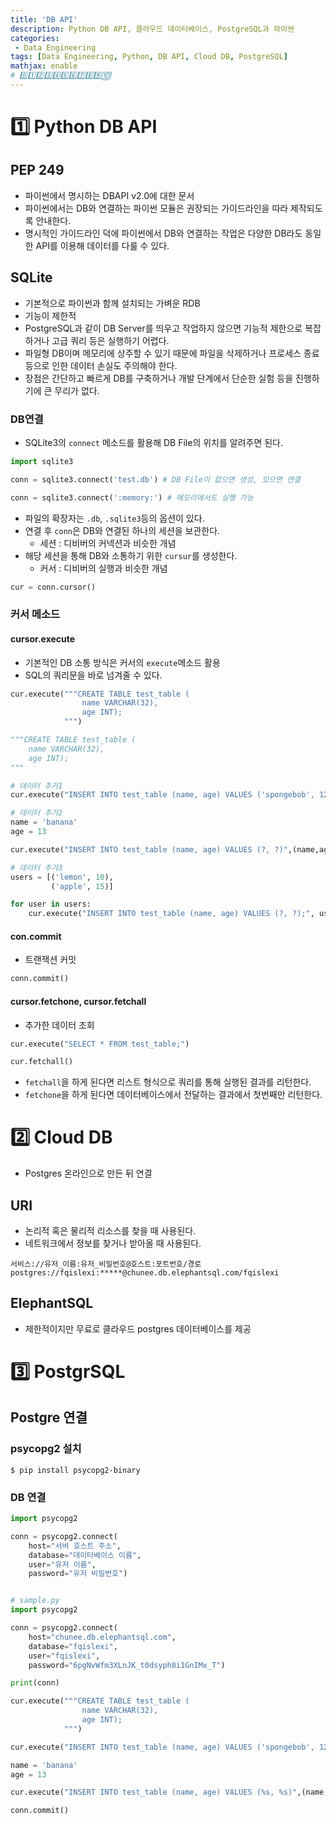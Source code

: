 ```yaml
---
title: 'DB API'
description: Python DB API, 클라우드 데이터베이스, PostgreSQL과 파이썬
categories:
 - Data Engineering
tags: [Data Engineering, Python, DB API, Cloud DB, PostgreSQL]
mathjax: enable
# 0️⃣1️⃣2️⃣3️⃣4️⃣5️⃣6️⃣7️⃣8️⃣9️⃣🔟
---
```


# 1️⃣ Python DB API

## PEP 249
- 파이썬에서 명시하는 DBAPI v2.0에 대한 문서
- 파이썬에서는 DB와 연결하는 파이썬 모듈은 권장되는 가이드라인을 따라 제작되도록 안내한다.
- 명시적인 가이드라인 덕에 파이썬에서 DB와 연결하는 작업은 다양한 DB라도 동일한 API를 이용해 데이터를 다룰 수 있다.

## SQLite
- 기본적으로 파이썬과 함께 설치되는 가벼운 RDB
- 기능이 제한적
- PostgreSQL과 같이 DB Server를 띄우고 작업하지 않으면 기능적 제한으로 복잡하거나 고급 쿼리 등은 실행하기 어렵다.
- 파일형 DB이며 메모리에 상주할 수 있기 때문에 파일을 삭제하거나 프로세스 종료 등으로 인한 데이터 손실도 주의해야 한다.
- 장점은 간단하고 빠르게 DB를 구축하거나 개발 단계에서 단순한 실험 등을 진행하기에 큰 무리가 없다.

### DB연결
- SQLite3의 `connect` 메소드를 활용해 DB File의 위치를 알려주면 된다.

```py
import sqlite3

conn = sqlite3.connect('test.db') # DB File이 없으면 생성, 있으면 연결

conn = sqlite3.connect(':memory:') # 메모리에서도 실행 가능
```

- 파일의 확장자는 `.db`, `.sqlite3`등의 옵션이 있다.
- 연결 후 `conn`은 DB와 연결된 하나의 세션을 보관한다.
  - 세션 : 디비버의 커넥션과 비슷한 개념
- 해당 세션을 통해 DB와 소통하기 위한 `cursur`를 생성한다.
  - 커서 : 디비버의 실행과 비슷한 개념

```py
cur = conn.cursor()
```

### 커서 메소드

#### cursor.execute
- 기본적인 DB 소통 방식은 커서의 `execute`메소드 활용
- SQL의 쿼리문을 바로 넘겨줄 수 있다.

```py
cur.execute("""CREATE TABLE test_table (
                name VARCHAR(32),
                age INT);
            """)

"""CREATE TABLE test_table (
    name VARCHAR(32),
    age INT);
"""

# 데이터 추가1
cur.execute("INSERT INTO test_table (name, age) VALUES ('spongebob', 12);")

# 데이터 추가2
name = 'banana'
age = 13

cur.execute("INSERT INTO test_table (name, age) VALUES (?, ?)",(name,age))

# 데이터 추가3
users = [('lemon', 10),
         ('apple', 15)]

for user in users:
    cur.execute("INSERT INTO test_table (name, age) VALUES (?, ?);", user)
```

#### con.commit
- 트랜잭션 커밋

```py
conn.commit()
```

#### cursor.fetchone, cursor.fetchall
- 추가한 데이터 조회

```py
cur.execute("SELECT * FROM test_table;")

cur.fetchall()
```

- `fetchall`을 하게 된다면 리스트 형식으로 쿼리를 통해 실행된 결과를 리턴한다.
- `fetchone`을 하게 된다면 데이터베이스에서 전달하는 결과에서 첫번째만 리턴한다.

# 2️⃣ Cloud DB
- Postgres 온라인으로 만든 뒤 연결

## URI
- 논리적 혹은 물리적 리소스를 찾을 때 사용된다.
- 네트워크에서 정보를 찾거나 받아올 때 사용된다.

```
서비스://유저_이름:유저_비밀번호@호스트:포트번호/경로
postgres://fqislexi:*****@chunee.db.elephantsql.com/fqislexi
```

## ElephantSQL
- 제한적이지만 무료로 클라우드 postgres 데이터베이스를 제공

# 3️⃣ PostgrSQL

## Postgre 연결

### psycopg2 설치

```
$ pip install psycopg2-binary
```

### DB 연결

```py
import psycopg2

conn = psycopg2.connect(
    host="서버 호스트 주소",
    database="데이터베이스 이름",
    user="유저 이름",
    password="유저 비밀번호")


# sample.py
import psycopg2

conn = psycopg2.connect(
    host="chunee.db.elephantsql.com",
    database="fqislexi",
    user="fqislexi",
    password="6pgNvWfm3XLnJK_t0dsyph8i1GnIMx_T")

print(conn)

cur.execute("""CREATE TABLE test_table (
                name VARCHAR(32),
                age INT);
            """)

cur.execute("INSERT INTO test_table (name, age) VALUES ('spongebob', 12);")

name = 'banana'
age = 13

cur.execute("INSERT INTO test_table (name, age) VALUES (%s, %s)",(name,age))

conn.commit()
```